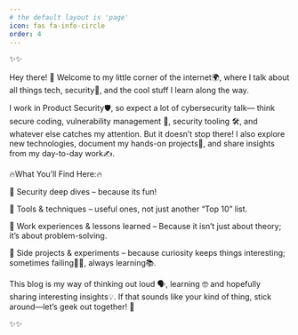 ```yaml
---
# the default layout is 'page'
icon: fas fa-info-circle
order: 4
---
```

✨✨

Hey there! 👋 Welcome to my little corner of the internet🌍, where I talk about all things tech, security🔐, and the cool stuff I learn along the way.

I work in Product Security🛡️, so expect a lot of cybersecurity talk— think secure coding, vulnerability management 🚨, security tooling 🛠️, and whatever else catches my attention. But it doesn’t stop there! I also explore new technologies, document my hands-on projects📝, and share insights from my day-to-day work✍️.

🔥What You’ll Find Here:🔥

🔹 Security deep dives – because its fun!

🔹 Tools & techniques – useful ones, not just another “Top 10” list.

🔹 Work experiences & lessons learned – Because it isn’t just about theory; it’s about problem-solving.

🔹 Side projects & experiments – because curiosity keeps things interesting; sometimes failing🤦‍♂️, always learning📚.

This blog is my way of thinking out loud 🗣️, learning 🤓 and hopefully sharing interesting insights💡. If that sounds like your kind of thing, stick around—let’s geek out together! 🚀

✨✨
